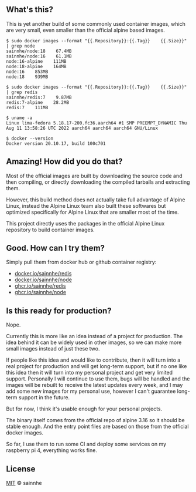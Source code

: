 ## What's this?

This is yet another build of some commonly used container images, which are very small, even smaller than the official alpine based images.

```shell
$ sudo docker images --format "{{.Repository}}:{{.Tag}}    {{.Size}}" | grep node
sainnhe/node:18    67.4MB
sainnhe/node:16    61.1MB
node:16-alpine    111MB
node:18-alpine    164MB
node:16    853MB
node:18    939MB

$ sudo docker images --format "{{.Repository}}:{{.Tag}}    {{.Size}}" | grep redis
sainnhe/redis:7    9.87MB
redis:7-alpine    28.2MB
redis:7    111MB

$ uname -a
Linux lima-fedora 5.18.17-200.fc36.aarch64 #1 SMP PREEMPT_DYNAMIC Thu Aug 11 13:58:26 UTC 2022 aarch64 aarch64 aarch64 GNU/Linux

$ docker --version
Docker version 20.10.17, build 100c701
```

## Amazing! How did you do that?

Most of the official images are built by downloading the source code and then compiling, or directly downloading the compiled tarballs and extracting them.

However, this build method does not actually take full advantage of Alpine Linux, instead the Alpine Linux team also built these softwares but optimized specifically for Alpine Linux that are smaller most of the time.

This project directly uses the packages in the official Alpine Linux repository to build container images.

## Good. How can I try them?

Simply pull them from docker hub or github container registry:

- [docker.io/sainnhe/redis](https://hub.docker.com/r/sainnhe/redis/tags)
- [docker.io/sainnhe/node](https://hub.docker.com/r/sainnhe/node/tags)
- [ghcr.io/sainnhe/redis](https://github.com/sainnhe/minimal-container-images/pkgs/container/redis)
- [ghcr.io/sainnhe/node](https://github.com/sainnhe/minimal-container-images/pkgs/container/node)

## Is this ready for production?

Nope.

Currently this is more like an idea instead of a project for production. The idea behind it can be widely used in other images, so we can make more small images instead of just these two.

If people like this idea and would like to contribute, then it will turn into a real project for production and will get long-term support, but if no one like this idea then it will turn into my personal project and get very limited support. Personally I will continue to use them, bugs will be handled and the images will be rebuilt to receive the latest updates every week, and I may add some new images for my personal use, however I can't guarantee long-term support in the future.

But for now, I think it's usable enough for your personal projects.

The binary itself comes from the official repo of alpine 3.16 so it should be stable enough. And the entry point files are based on those from the official docker images.

So far, I use them to run some CI and deploy some services on my raspberry pi 4, everything works fine.

## License

[MIT](./LICENSE) © sainnhe
